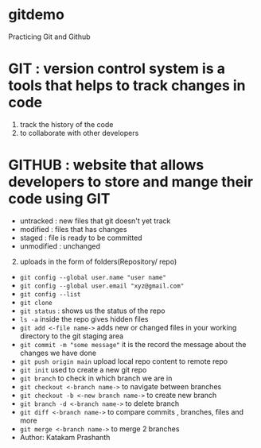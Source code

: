# gitdemo
Practicing Git and Github


# GIT : version control system is a tools that helps to track changes in code

1. track the history of the code 
2. to collaborate with other developers

# GITHUB : website that allows developers to store and mange their code using GIT

- untracked : new files that git doesn't yet track
- modified : files that has changes
- staged : file is ready to be committed
- unmodified : unchanged 


2. uploads in the form of folders(Repository/ repo)

- `git config --global user.name "user name"`
- `git config --global user.email "xyz@gmail.com"`
- `git config --list`
- `git clone`
- `git status` : shows us the status of the repo
- `ls -a` inside the repo gives hidden files
- `git add <-file name->` adds new or changed files in your working directory to the git staging area
- `git commit -m "some message"` it is the record the message about the changes we have done
- `git push origin main` upload local repo content to remote repo
- `git init` used to create a new git repo
- `git branch` to check in which branch we are in
- `git checkout <-branch name->` to navigate between branches
- `git checkout -b <-new branch name->` to create new branch
- `git branch -d <-branch name->` to delete branch
- `git diff <-branch name->` to compare commits , branches, files and more
- `git merge <-branch name->` to merge 2 branches
- Author: Katakam Prashanth